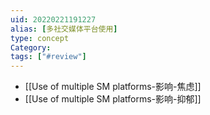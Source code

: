 ```yaml
---
uid: 20220221191227
alias: [多社交媒体平台使用]
type: concept
Category: 
tags: ["#review"]
---
```


- [[Use of multiple SM platforms-影响-焦虑]]
- [[Use of multiple SM platforms-影响-抑郁]]